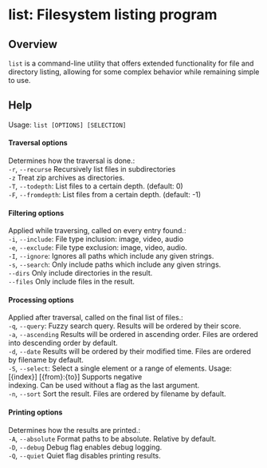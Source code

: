 # list: Filesystem listing program
## Overview 
`list` is a command-line utility that offers extended functionality for file and directory listing, allowing for some complex behavior while remaining simple to use.

## Help
Usage:
  `list [OPTIONS] [SELECTION]`

#### Traversal options
Determines how the traversal is done.:\
  `-r`, `--recurse`     Recursively list files in subdirectories\
  `-z`                Treat zip archives as directories.\
  `-T`, `--todepth`:    List files to a certain depth. (default: 0)\
  `-F`, `--fromdepth`:  List files from a certain depth. (default: -1)

#### Filtering options
Applied while traversing, called on every entry found.:\
  `-i`, `--include`:    File type inclusion: image, video, audio\
  `-e`, `--exclude`:    File type exclusion: image, video, audio.\
  `-I`, `--ignore`:     Ignores all paths which include any given strings.\
  `-s`, `--search`:     Only include paths which include any given strings.\
      `--dirs`        Only include directories in the result.\
      `--files`       Only include files in the result.

#### Processing options
Applied after traversal, called on the final list of files.:\
  `-q`, `--query`:      Fuzzy search query. Results will be ordered by their score.\
  `-a`, `--ascending`   Results will be ordered in ascending order. Files are ordered into descending order by default.\
  `-d`, `--date`        Results will be ordered by their modified time. Files are ordered by filename by default.\
  `-S`, `--select`:     Select a single element or a range of elements. Usage: [{index}] [{from}:{to}] Supports negative\
                    indexing. Can be used without a flag as the last argument.\
  `-n`, `--sort`        Sort the result. Files are ordered by filename by default.

#### Printing options
Determines how the results are printed.:\
  `-A`, `--absolute`    Format paths to be absolute. Relative by default.\
  `-D`, `--debug`       Debug flag enables debug logging.\
  `-Q`, `--quiet`       Quiet flag disables printing results.

